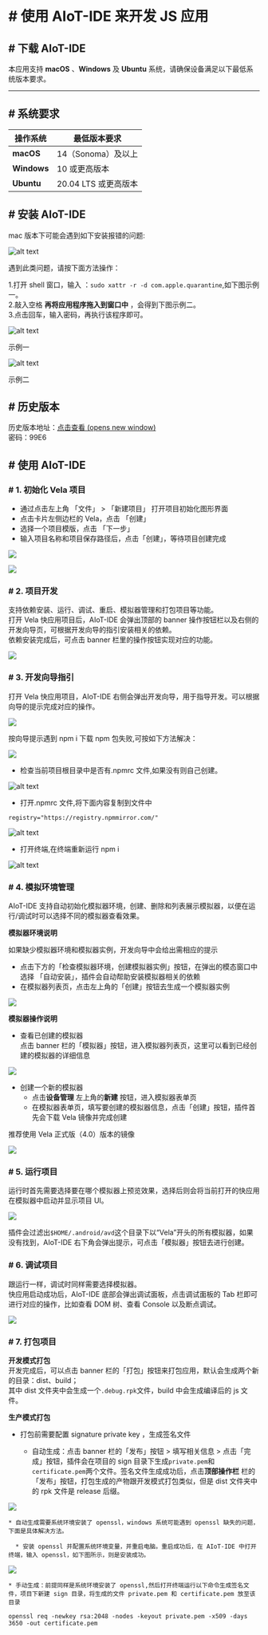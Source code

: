 <!-- 源地址: https://iot.mi.com/vela/quickapp/zh/guide/start/use-ide.html -->

# # 使用 AIoT-IDE 来开发 JS 应用

## # 下载 AIoT-IDE

本应用支持 **macOS** 、**Windows** 及 **Ubuntu** 系统，请确保设备满足以下最低系统版本要求。

* * *

## # 系统要求

操作系统 | 最低版本要求  
---|---  
**macOS** | 14（Sonoma）及以上  
**Windows** | 10 或更高版本  
**Ubuntu** | 20.04 LTS 或更高版本  
  
## # 安装 AIoT-IDE

mac 版本下可能会遇到如下安装报错的问题:

![alt text](../../images/ide-download-1.4e037387.png)

遇到此类问题，请按下面方法操作：

1.打开 shell 窗口，输入 ：`sudo xattr -r -d com.apple.quarantine`,如下图示例一。  
2.敲入空格 **再将应用程序拖入到窗口中** ，会得到下图示例二。  
3.点击回车，输入密码，再执行该程序即可。

![alt text](../../images/ide-download-2.9572f5ad.png)

示例一

![alt text](../../images/ide-download-3.62185053.png)

示例二

## # 历史版本

历史版本地址：[点击查看 (opens new window)](<https://kpan.mioffice.cn/webfolder/ext/j6SfQsarf8I%40?n=0.18700074913007825>)  
密码：99E6

## # 使用 AIoT-IDE

### # 1\. 初始化 Vela 项目

  * 通过点击左上角 「文件」 > 「新建项目」 打开项目初始化图形界面
  * 点击卡片左侧边栏的 Vela，点击 「创建」
  * 选择一个项目模版，点击 「下一步」
  * 输入项目名称和项目保存路径后，点击「创建」，等待项目创建完成

![](../../images/ide-create-project.b0a85829.png)

![](../../images/ide-project-template.c1a89590.png)

### # 2\. 项目开发

支持依赖安装、运行、调试、重启、模拟器管理和打包项目等功能。  
打开 Vela 快应用项目后，AIoT-IDE 会弹出顶部的 banner 操作按钮栏以及右侧的开发向导页，可根据开发向导的指引安装相关的依赖。  
依赖安装完成后，可点击 banner 栏里的操作按钮实现对应的功能。

![](../../images/ide-warning.d01a52ec.png)

### # 3\. 开发向导指引

打开 Vela 快应用项目，AIoT-IDE 右侧会弹出开发向导，用于指导开发。可以根据向导的提示完成对应的操作。

![](../../images/ide-success.1f62c9e0.png)

按向导提示遇到 npm i 下载 npm 包失败,可按如下方法解决：

![](../../images/ide-npm-0.474389ef.png)

  * 检查当前项目根目录中是否有.npmrc 文件,如果没有则自己创建。

![alt text](../../images/ide-npm-1.789aac55.png)

  * 打开.npmrc 文件,将下面内容复制到文件中

`registry="https://registry.npmmirror.com/"`

![alt text](../../images/ide-npm-2.3cd3e0e1.png)

  * 打开终端,在终端重新运行 npm i

![alt text](../../images/ide-npm-3.3b194db2.png)

### # 4\. 模拟环境管理

AIoT-IDE 支持自动初始化模拟器环境，创建、删除和列表展示模拟器，以便在运行/调试时可以选择不同的模拟器查看效果。

**模拟器环境说明**

如果缺少模拟器环境和模拟器实例，开发向导中会给出需相应的提示

  * 点击下方的「检查模拟器环境，创建模拟器实例」按钮，在弹出的模态窗口中选择 「自动安装」，插件会自动帮助安装模拟器相关的依赖
  * 在模拟器列表页，点击左上角的「创建」按钮去生成一个模拟器实例

![](../../images/ide-warning-1.9ee65bda.png)

**模拟器操作说明**

  * 查看已创建的模拟器  
点击 banner 栏的「模拟器」按钮，进入模拟器列表页，这里可以看到已经创建的模拟器的详细信息

![](../../images/ide-emulator-2.1480d958.png)

  * 创建一个新的模拟器 
    * 点击**设备管理** 左上角的**新建** 按钮，进入模拟器表单页
    * 在模拟器表单页，填写要创建的模拟器信息，点击「创建」按钮，插件首先会下载 Vela 镜像并完成创建

推荐使用 Vela 正式版（4.0）版本的镜像

![](../../images/ide-emulator-3.26b588d4.png)

### # 5\. 运行项目

运行时首先需要选择要在哪个模拟器上预览效果，选择后则会将当前打开的快应用在模拟器中启动并显示项目 UI。

![](../../images/ide-debug-1.ceed608e.png)

插件会过滤出`$HOME/.android/avd`这个目录下以“Vela”开头的所有模拟器，如果没有找到，AIoT-IDE 右下角会弹出提示，可点击「模拟器」按钮去进行创建。

### # 6\. 调试项目

跟运行一样，调试时同样需要选择模拟器。  
快应用启动成功后，AIoT-IDE 底部会弹出调试面板，点击调试面板的 Tab 栏即可进行对应的操作，比如查看 DOM 树、查看 Console 以及断点调试。

![](../../images/ide-debug-0.9308399f.png)

### # 7\. 打包项目

**开发模式打包**  
开发完成后，可以点击 banner 栏的「打包」按钮来打包应用，默认会生成两个新的目录：dist、build；  
其中 dist 文件夹中会生成一个`.debug.rpk`文件，build 中会生成编译后的 js 文件。

**生产模式打包**

  * 打包前需要配置 signature private key ，生成签名文件

    * 自动生成：点击 banner 栏的「发布」按钮 > 填写相关信息 > 点击「完成」按钮，插件会在项目的 sign 目录下生成`private.pem`和`certificate.pem`两个文件。签名文件生成成功后，点击**顶部操作栏** 栏的「发布」按钮，打包生成的产物跟开发模式打包类似，但是 dist 文件夹中的 rpk 文件是 release 后缀。

![](../../images/ide-debug-11.73c430b2.gif)

    * 自动生成需要系统环境安装了 openssl，windows 系统可能遇到 openssl 缺失的问题，下面是具体解决方法。

      * 安装 openssl 并配置系统环境变量，并重启电脑。重启成功后，在 AIoT-IDE 中打开终端，输入 openssl，如下图所示，则是安装成功。

![](../../images/ide-openssl.b4d52a43.png)

    * 手动生成：前提同样是系统环境安装了 openssl,然后打开终端运行以下命令生成签名文件，项目下新建 sign 目录，将生成的文件 private.pem 和 certificate.pem 放至该目录  
`openssl req -newkey rsa:2048 -nodes -keyout private.pem -x509 -days 3650 -out certificate.pem`

